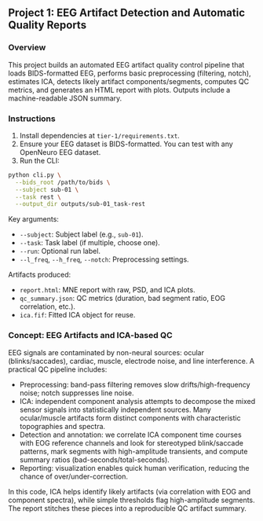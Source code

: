 ## Project 1: EEG Artifact Detection and Automatic Quality Reports

### Overview
This project builds an automated EEG artifact quality control pipeline that loads BIDS-formatted EEG, performs basic preprocessing (filtering, notch), estimates ICA, detects likely artifact components/segments, computes QC metrics, and generates an HTML report with plots. Outputs include a machine-readable JSON summary.

### Instructions
1) Install dependencies at `tier-1/requirements.txt`.
2) Ensure your EEG dataset is BIDS-formatted. You can test with any OpenNeuro EEG dataset.
3) Run the CLI:
```bash
python cli.py \
  --bids_root /path/to/bids \
  --subject sub-01 \
  --task rest \
  --output_dir outputs/sub-01_task-rest
```

Key arguments:
- `--subject`: Subject label (e.g., `sub-01`).
- `--task`: Task label (if multiple, choose one).
- `--run`: Optional run label.
- `--l_freq`, `--h_freq`, `--notch`: Preprocessing settings.

Artifacts produced:
- `report.html`: MNE report with raw, PSD, and ICA plots.
- `qc_summary.json`: QC metrics (duration, bad segment ratio, EOG correlation, etc.).
- `ica.fif`: Fitted ICA object for reuse.

### Concept: EEG Artifacts and ICA-based QC
EEG signals are contaminated by non-neural sources: ocular (blinks/saccades), cardiac, muscle, electrode noise, and line interference. A practical QC pipeline includes:

- Preprocessing: band-pass filtering removes slow drifts/high-frequency noise; notch suppresses line noise.
- ICA: independent component analysis attempts to decompose the mixed sensor signals into statistically independent sources. Many ocular/muscle artifacts form distinct components with characteristic topographies and spectra.
- Detection and annotation: we correlate ICA component time courses with EOG reference channels and look for stereotyped blink/saccade patterns, mark segments with high-amplitude transients, and compute summary ratios (bad-seconds/total-seconds).
- Reporting: visualization enables quick human verification, reducing the chance of over/under-correction.

In this code, ICA helps identify likely artifacts (via correlation with EOG and component spectra), while simple thresholds flag high-amplitude segments. The report stitches these pieces into a reproducible QC artifact summary.

